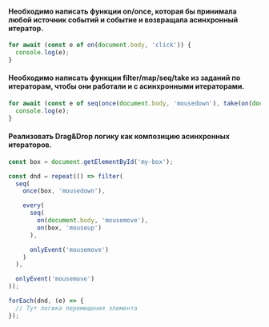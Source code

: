 #### Необходимо написать функции on/once, которая бы принимала любой источник событий и событие и возвращала асинхронный итератор.

```js
for await (const e of on(document.body, 'click')) {
  console.log(e);
}
```

#### Необходимо написать функции filter/map/seq/take из заданий по итераторам, чтобы они работали и с асинхронными итераторами.
```js
for await (const e of seq(once(document.body, 'mousedown'), take(on(document.body, 'mouseup'), 10))) {
  console.log(e);
}
```


####  Реализовать Drag&Drop логику как композицию асинхронных итераторов.
```js
const box = document.getElementById('my-box');

const dnd = repeat(() => filter(
  seq(
    once(box, 'mousedown'),

    every(
      seq(
        on(document.body, 'mousemove'),
        on(box, 'mouseup')
      ),

      onlyEvent('mousemove')
    )
  ),

  onlyEvent('mousemove')
));

forEach(dnd, (e) => {
  // Тут логика перемещения элемента
});
```